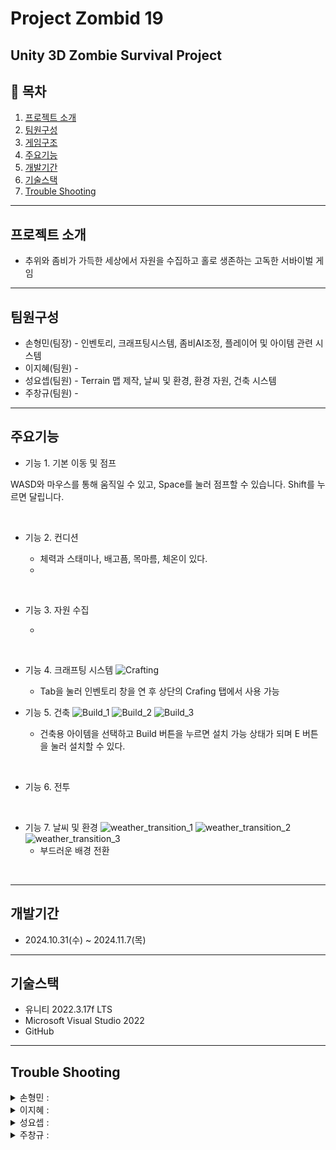 # Project Zombid 19

Unity 3D Zombie Survival Project
---


## 📖 목차

1. [프로젝트 소개](#프로젝트-소개)
2. [팀원구성](#팀원구성)
3. [게임구조](#게임구조)
4. [주요기능](#주요기능)
5. [개발기간](#개발기간)
6. [기술스택](#기술스택)
7. [Trouble Shooting](#trouble-shooting)

---
    
## 프로젝트 소개

- 추위와 좀비가 가득한 세상에서 자원을 수집하고 홀로 생존하는 고독한 서바이벌 게임

---

## 팀원구성

- 손형민(팀장) - 인벤토리, 크래프팅시스템, 좀비AI조정, 플레이어 및 아이템 관련 시스템
- 이지혜(팀원) -
- 성요셉(팀원) - Terrain 맵 제작, 날씨 및 환경, 환경 자원, 건축 시스템
- 주창규(팀원) - 

---

## 주요기능

- 기능 1. 기본 이동 및 점프
  
WASD와 마우스를 통해 움직일 수 있고, Space를 눌러 점프할 수 있습니다. Shift를 누르면 달립니다.

<br>

- 기능 2. 컨디션
  
  - 체력과 스태미나, 배고픔, 목마름, 체온이 있다.
  - 

<br>

- 기능 3. 자원 수집

  - 

<br>

- 기능 4. 크래프팅 시스템
![Crafting](https://github.com/user-attachments/assets/90f6fbde-4c12-4854-a1e1-94e7960e284a)
  - Tab을 눌러 인벤토리 창을 연 후 상단의 Crafing 탭에서 사용 가능


- 기능 5. 건축
![Build_1](https://github.com/user-attachments/assets/486cdef7-e884-4a9b-b963-0b6d75b1a5cf)
![Build_2](https://github.com/user-attachments/assets/26acd56b-896b-4e84-a463-eeee80ceba6d)
![Build_3](https://github.com/user-attachments/assets/14a25b44-65d5-413a-b78d-82ad954cbd19)
  - 건축용 아이템을 선택하고 Build 버튼을 누르면 설치 가능 상태가 되며 E 버튼을 눌러 설치할 수 있다.
<br>

- 기능 6. 전투

<br>

- 기능 7. 날씨 및 환경
![weather_transition_1](https://github.com/user-attachments/assets/bcc9b684-1dae-4607-a31d-eb4cdf6e13e8)
![weather_transition_2](https://github.com/user-attachments/assets/f03a63a0-1d95-48d8-b429-b2f92c6a72a9)
![weather_transition_3](https://github.com/user-attachments/assets/15077111-5e01-4c1c-bb1a-1ac2ea32eea5)
  - 부드러운 배경 전환
<br>

---

## 개발기간

- 2024.10.31(수) ~ 2024.11.7(목)   

---

## 기술스택

- 유니티 2022.3.17f LTS   
- Microsoft Visual Studio 2022   
- GitHub   

---

## Trouble Shooting

<details>
  <summary>손형민 : </summary>
    <div markdown="1">
      <ul>
        <li></li>
        <li></li>
      </ul>
    </div>
</details>

<details>
  <summary>이지혜 : </summary>
    <div markdown="1">
      <ul>
        <li></li>
        <li></li>
        <li></li>
      </ul>
    </div>
</details>

<details>
  <summary>성요셉 : </summary>
    <div markdown="1">
      <ul>
        <li>날씨 전환을 표현하기 위해 스카이박스에 트랜지션이 필요했는데 이를 유니티에서 지원하지 않았다.</li>
        <li>이를 직접 구현하기 위해 사용자 지정 셰이더를 만들어 해당 셰이더를 사용하는 머티리얼을 스카이박스로 사용했습니다.</li>
      </ul>
    </div>
</details>

<details>
  <summary>주창규 : </summary>
    <div markdown="1">
      <ul>
        <li></li>
      </ul>
    </div>
</details>
